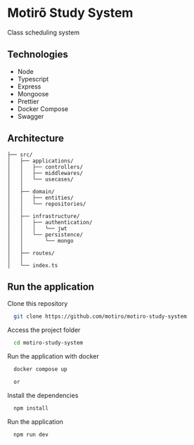 # Motirõ Study System

Class scheduling system

## Technologies

- Node
- Typescript
- Express
- Mongoose
- Prettier
- Docker Compose
- Swagger

## Architecture

```
├── src/
│   ├── applications/
│   │   ├── controllers/
│   │   ├── middlewares/
│   │   └── usecases/
│   │
│   ├── domain/
│   │   ├── entities/
│   │   └── repositories/
│   │
│   ├── infrastructure/
│   │   ├── authentication/
│   │   │   └── jwt
│   │   └── persistence/
│   │       └── mongo
│   │
│   ├── routes/
│   │
│   └── index.ts
```

## Run the application

Clone this repository

```bash
  git clone https://github.com/motiro/motiro-study-system
```

Access the project folder

```bash
  cd motiro-study-system
```

Run the application with docker

```bash
  docker compose up
```

```bash
  or
```

Install the dependencies

```bash
  npm install
```

Run the application

```bash
  npm run dev
```
